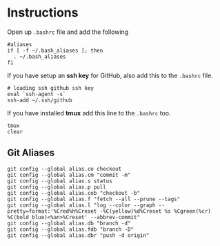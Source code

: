 # Instructions

Open up `.bashrc` file and add the following

```
#aliases
if [ -f ~/.bash_aliases ]; then
  . ~/.bash_aliases
fi
```

If you have setup an **ssh key** for GitHub, also add this to the `.bashrc` file.

```
# loading ssh github ssh key
eval `ssh-agent -s`
ssh-add ~/.ssh/github
```

If you have installed **tmux** add this line to the `.bashrc` too.

```
tmux
clear
```

## Git Aliases

```
git config --global alias.co checkout
git config --global alias.cm "commit -m"
git config --global alias.s status
git config --global alias.p pull
git config --global alias.cob "checkout -b"
git config --global alias.f "fetch --all --prune --tags"
git config --global alias.l "log --color --graph --pretty=format:'%Cred%h%Creset -%C(yellow)%d%Creset %s %Cgreen(%cr) %C(bold blue)<%an>%Creset' --abbrev-commit"
git config --global alias.db "branch -d"
git config --global alias.fdb "branch -D"
git config --global alias.dbr "push -d origin"
```
